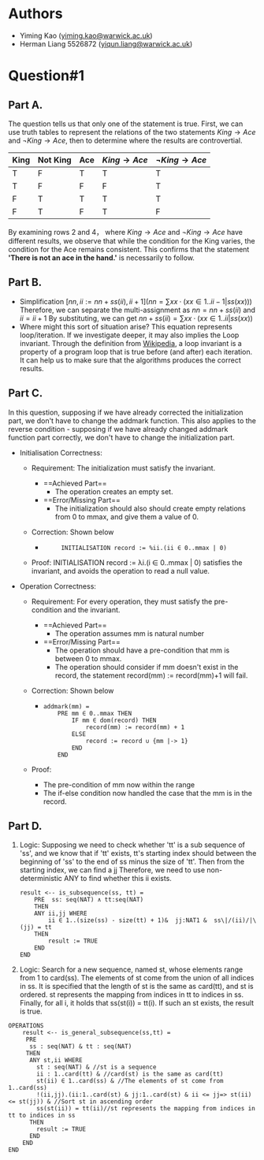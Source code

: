 # Authors
- Yiming Kao (yiming.kao@warwick.ac.uk)
- Herman Liang 5526872 (yiqun.liang@warwick.ac.uk)
# Question#1
## Part A.
The question tells us that only one of the statement is true. 
First, we can use truth tables to  represent the relations of the two statements $King \rightarrow Ace$ and $¬King \rightarrow Ace$, then to determine where the results are controvertial. 

| King | Not King| Ace | $King \rightarrow Ace$ | $¬King \rightarrow Ace$ |
|---|---|---|-------|-------|
| T |F  | T | T     | T     |
| T |F  | F | F     | T     |
| F |T  | T | T     | T     |
| F |T  | F | T     | F     |

By examining rows 2 and 4， where $King \rightarrow Ace$ and $¬King \rightarrow Ace$ have different results, we observe that while the condition for the King varies, the condition for the Ace remains consistent. This confirms that the statement **'There is not an ace in the hand.'** is necessarily to follow. 

## Part B.
- Simplification
$[nn, ii := nn + ss(ii), ii + 1](nn = \sum xx \cdot (xx \in 1 . . ii − 1 | ss(xx )))$
Therefore, we can separate the multi-assignment as $nn = nn + ss(ii)$ and $ii = ii + 1$
By substituting, we can get $nn+ss(ii) = \sum xx \cdot (xx \in 1..ii|ss(xx))$
- Where might this sort of situation arise?
This equation represents loop/iteration. If we investigate deeper, it may also implies the Loop invariant. Through the definition from [Wikipedia](https://en.wikipedia.org/wiki/Loop_invariant#:~:text=In%20computer%20science%2C%20a%20loop,the%20effect%20of%20a%20loop.), a loop invariant is a property of a program loop that is true before (and after) each iteration. It can help us to make sure that the algorithms produces the correct results. 


## Part C.
In this question, supposing if we have already corrected the initialization part, we don't have to change the addmark function. This also applies to the reverse condition - supposing if we have already changed addmark function part correctly, we don't have to change the initialization part. 
- Initialisation Correctness:
    - Requirement: The initialization must satisfy the invariant.
        - ==Achieved Part==
            - The operation creates an empty set.
        - ==Error/Missing Part==
            - The initialization should also should create empty relations from 0 to mmax, and give them a value of 0. 
    - Correction: Shown below

        
        -   ```
                 INITIALISATION record := %ii.(ii ∈ 0..mmax | 0)
            ```
    - Proof: INITIALISATION record := λi.(i ∈ 0..mmax | 0) satisfies the invariant, and avoids the operation to read a null value. 
- Operation Correctness:
    - Requirement: For every operation, they must satisfy the pre-condition and the invariant. 
        - ==Achieved Part==
            - The operation assumes mm is natural number
        - ==Error/Missing Part==
            - The operation should have a pre-condition that mm is between 0 to mmax. 
            - The operation should consider if mm doesn't exist in the record, the statement record(mm) := record(mm)+1 will fail. 
    - Correction: Shown below

        
        -   ```
            addmark(mm) =
                PRE mm ∈ 0..mmax THEN
                    IF mm ∈ dom(record) THEN
                        record(mm) := record(mm) + 1
                    ELSE
                        record := record ∪ {mm |-> 1}
                    END
                END
            ```
    - Proof: 
        - The pre-condition of mm now within the range
        - The if-else condition now handled the case that the mm is in the record. 
        
## Part D.
1. Logic: Supposing we need to check whether 'tt' is a sub sequence of 'ss', and we know that if 'tt' exists, tt's starting index should between the beginning of 'ss' to the end of ss minus the size of 'tt'. Then from the starting index, we can find a jj Therefore, we need to use non-deterministic ANY to find whether this ii exists. 
    ```
    result <-- is_subsequence(ss, tt) = 
        PRE  ss: seq(NAT) ∧ tt:seq(NAT)
        THEN
        ANY ii,jj WHERE
            ii ∈ 1..(size(ss) - size(tt) + 1)&  jj:NAT1 &  ss\|/(ii)/|\(jj) = tt
        THEN
            result := TRUE
        END
    END  
    ```
2. Logic: Search for a new sequence, named st, whose elements range from 1 to card(ss). The elements of st come from the union of all indices in ss. It is specified that the length of st is the same as card(tt), and st is ordered. st represents the mapping from indices in tt to indices in ss. Finally, for all i, it holds that ss(st(i)) = tt(i). If such an st exists, the result is true.

```
OPERATIONS  
    result <-- is_general_subsequence(ss,tt) =   
     PRE
      ss : seq(NAT) & tt : seq(NAT)
     THEN
      ANY st,ii WHERE
        st : seq(NAT) & //st is a sequence
        ii : 1..card(tt) & //card(st) is the same as card(tt)
        st(ii) ∈ 1..card(ss) & //The elements of st come from 1..card(ss)
        !(ii,jj).(ii:1..card(st) & jj:1..card(st) & ii <= jj=> st(ii)<= st(jj)) & //Sort st in ascending order
        ss(st(ii)) = tt(ii)//st represents the mapping from indices in tt to indices in ss
      THEN
        result := TRUE
      END
    END
END